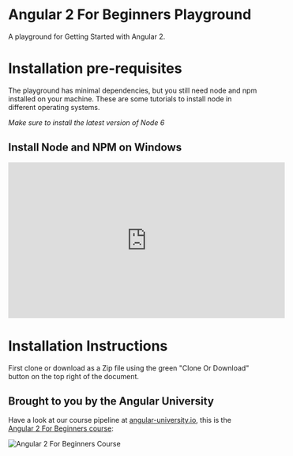 # Angular 2 For Beginners Playground
A playground for Getting Started with Angular 2.

# Installation pre-requisites

The playground has minimal dependencies, but you still need node and npm installed on your machine. 
These are some tutorials to install node in different operating systems. 

*Make sure to install the latest version of Node 6*

## Install Node and NPM on Windows 

<iframe width="560" height="315" src="https://www.youtube.com/embed/8ODS6RM6x7g" frameborder="0" allowfullscreen></iframe>




# Installation Instructions

First clone or download as a Zip file using the green "Clone Or Download" button on the top right of the document.




## Brought to you by the Angular University

Have a look at our course pipeline at [angular-university.io](https://angular-university.io/), this is the [Angular 2 For Beginners course](https://angular-university.io/course/getting-started-with-angular2):

![Angular 2 For Beginners Course](https://angular-academy.s3.amazonaws.com/angular2-for-beginners.png)


